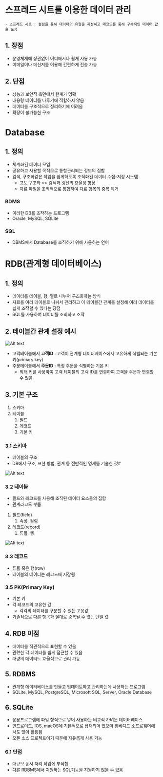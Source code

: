 # 스프레드 시트를 이용한 데이터 관리
    - 스프레드 시트 : 컬럼을 통해 데이터의 유형을 지정하고 데코드를 통해 구체적인 데이터 값을 포함

## 1. 장점

- 운영체제에 상관없이 어디에서나 쉽게 사용 가능
- 이메일이나 메신저를 이용해 간편하게 전송 가능

## 2. 단점

- 성능과 보안적 측면에서 한계가 명확
- 대용량 데이터를 다루기에 적합하지 않음
- 데이터를 구조적으로 정리하기에 어려움
- 확장이 불가능한 구조


# Database

## 1. 정의

- 체계화된 데이터 모임
- 공유하고 사용할 목적으로 통함관리되는 정보의 집합
- 검색, 구조화같은 작업을 쉽게하도록 조직화된 데이터 수집-저장 시스템
    - 고도 구조화 >> 검색과 갱신의 효율성 향상
    - 자료 파일을 조직적으로 통합하여 자료 항목의 중복 제거

### BDMS

- 이러한 DB를 조작하는 프로그램
- Oracle, MySQL, SQLite

### SQL

- DBMS에서 Database를 조직하기 위해 사용하는 언어


# RDB(관계형 데이터베이스)

## 1. 정의

- 데이터를 테이블, 행, 열로 나누어 구조화하는 방식
- 자료를 여러 테이블로 나눠서 관리하고 이 테이블간 관계를 설정해 여러 데이터를 쉽게 조작할 수 있다는 장점
- SQL를 사용하여 데이터를 조회하고 조작
  
## 2. 테이블간 관계 설정 예시

![Alt text](../img/db_basic1.png)

- 고객테이블에서 **고객ID** : 고객이 관계형 데이터베이스에서 고유하게 식별되는 기본키(primary key)
- 주문테이블에서 **주문ID** : 특정 주문을 식별하는 기본 키
    - 외래 키를 사용하여 고객 테이블의 고객 ID를 연결하여 고객을 주문과 연결할 수 있음

## 3. 기본 구조

1. 스키마
2. 테이블
    1. 필드
    2. 레코드
    3. 기본 키

### 3.1 스키마

- 테이블의 구조
- DB에서 구조, 표현 방법, 관계 등 전반적인 명세를 기술한 것#

![Alt text](../img/db_basic2.png)

### 3.2 테이블

- 필드와 레코드를 사용해 조직된 데이터 요소들의 집합
- 관계라고도 부름
1. 필드(field)
    1. 속성, 컬럼
2. 레코드(record)
    1. 튜플, 행
   
![Alt text](../img/db_basic3.png)

### 3.3 레코드

- 튜플 혹은 행(row)
- 테이블의 데이터는 레코드에 저장됨

### 3.5 PK(Primary Key)

- 기본 키
- 각 레코드의 고유한 값
    - 각각의 데이터를 구분할 수 있는 고윳값
- 기술적으로 다른 항목과 절대로 중복될 수 없는 단일 값

## 4. RDB 이점

- 데이터를 직관적으로 표현할 수 있음
- 관련한 각 데이터를 쉽게 접근할 수 있음
- 대량의 데이터도 효율적으로 관리 가능

## 5. RDBMS

- 관계형 데이터베이스를 만들고 업데이트하고 관리하는데 사용하는 프로그램
- SQLite, MySQL, PostgreSQL, Microsoft SQL, Server, Oracle Database

## 6. SQLite

- 응용프로그램에 파일 형식으로 넣어 사용하는 비교적 가벼운 데이터베이스
- 안드로이드, IOS, macOS에 기본적으로 탑재되어 있으며 임베디드 소프르웨어에서도 많이 활용됨
- 오픈 소스 프로젝트이기 때문에 자유롭게 사용 가능

### 6.1 단점

- 대규모 동시 처리 작업에 부적합
- 다른 RDBMS에서 지원하는 SQL기능을 지원하지 않을 수 있음
